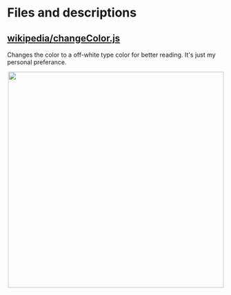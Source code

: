 # Files and descriptions

## [wikipedia/changeColor.js](wikipedia/changeColor.js)

Changes the color to a off-white type color for better reading. It's just my personal preferance.

<p align="center">
<img  src="https://github.com/user-attachments/assets/c626b4d9-6c27-4c29-a295-8596e9a8b067" height="500px"/>
</p>
